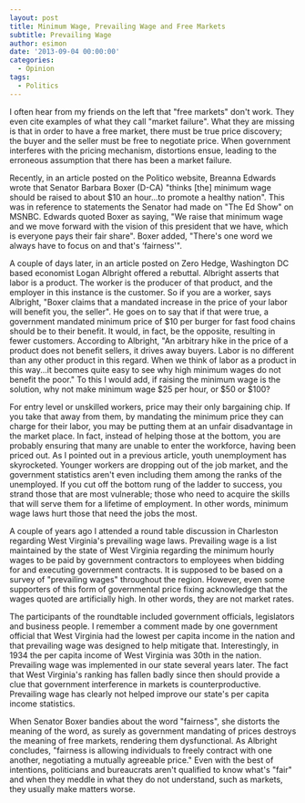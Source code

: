 ```yaml
---
layout: post
title: Minimum Wage, Prevailing Wage and Free Markets
subtitle: Prevailing Wage
author: esimon
date: '2013-09-04 00:00:00'
categories:
  - Opinion
tags:
  - Politics
---
```

I often hear from my friends on the left that "free markets" don't work. They even cite examples of what they call "market failure". What they are missing is that in order to have a free market, there must be true price discovery; the buyer and the seller must be free to negotiate price. When government interferes with the pricing mechanism, distortions ensue, leading to the erroneous assumption that there has been a market failure. 

Recently, in an article posted on the Politico website, Breanna Edwards wrote that Senator Barbara Boxer (D-CA) "thinks [the] minimum wage should be raised to about $10 an hour...to promote a healthy nation". This was in reference to statements the Senator had made on "The Ed Show" on MSNBC. Edwards quoted Boxer as saying, "We raise that minimum wage and we move forward with the vision of this president that we have, which is everyone pays their fair share". Boxer added, "There's one word we always have to focus on and that's ‘fairness'". 

A couple of days later, in an article posted on Zero Hedge, Washington DC based economist Logan Albright offered a rebuttal. Albright asserts that labor is a product. The worker is the producer of that product, and the employer in this instance is the customer. So if you are a worker, says Albright, "Boxer claims that a mandated increase in the price of your labor will benefit you, the seller". He goes on to say that if that were true, a government mandated minimum price of $10 per burger for fast food chains should be to their benefit. It would, in fact, be the opposite, resulting in fewer customers. According to Albright, "An arbitrary hike in the price of a product does not benefit sellers, it drives away buyers. Labor is no different than any other product in this regard. When we think of labor as a product in this way...it becomes quite easy to see why high minimum wages do not benefit the poor." To this I would add, if raising the minimum wage is the solution, why not make minimum wage $25 per hour, or $50 or $100? 

For entry level or unskilled workers, price may their only bargaining chip. If you take that away from them, by mandating the minimum price they can charge for their labor, you may be putting them at an unfair disadvantage in the market place. In fact, instead of helping those at the bottom, you are probably ensuring that many are unable to enter the workforce, having been priced out. As I pointed out in a previous article, youth unemployment has skyrocketed. Younger workers are dropping out of the job market, and the government statistics aren't even including them among the ranks of the unemployed. If you cut off the bottom rung of the ladder to success, you strand those that are most vulnerable; those who need to acquire the skills that will serve them for a lifetime of employment. In other words, minimum wage laws hurt those that need the jobs the most. 

A couple of years ago I attended a round table discussion in Charleston regarding West Virginia's prevailing wage laws. Prevailing wage is a list maintained by the state of West Virginia regarding the minimum hourly wages to be paid by government contractors to employees when bidding for and executing government contracts. It is supposed to be based on a survey of "prevailing wages" throughout the region. However, even some supporters of this form of governmental price fixing acknowledge that the wages quoted are artificially high. In other words, they are not market rates. 

The participants of the roundtable included government officials, legislators and business people. I remember a comment made by one government official that West Virginia had the lowest per capita income in the nation and that prevailing wage was designed to help mitigate that. Interestingly, in 1934 the per capita income of West Virginia was 30th in the nation. Prevailing wage was implemented in our state several years later. The fact that West Virginia's ranking has fallen badly since then should provide a clue that government interference in markets is counterproductive. Prevailing wage has clearly not helped improve our state's per capita income statistics. 

When Senator Boxer bandies about the word "fairness", she distorts the meaning of the word, as surely as government mandating of prices destroys the meaning of free markets, rendering them dysfunctional. As Albright concludes, "fairness is allowing individuals to freely contract with one another, negotiating a mutually agreeable price." Even with the best of intentions, politicians and bureaucrats aren't qualified to know what's "fair" and when they meddle in what they do not understand, such as markets, they usually make matters worse. 

